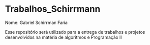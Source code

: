# Trabalhos_Schirrmann

Nome: Gabriel Schirrman Faria

Esse repositório será utilizado para a entrega de trabalhos e projetos desenvolvidos na matéria de algoritmos e Programação II
